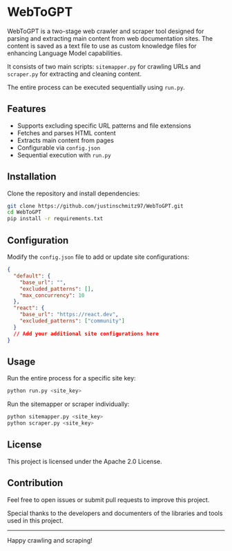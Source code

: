 # WebToGPT

WebToGPT is a two-stage web crawler and scraper tool designed for parsing and extracting main content from web documentation sites.
The content is saved as a text file to use as custom knowledge files for enhancing Language Model capabilities.

It consists of two main scripts: `sitemapper.py` for crawling URLs and `scraper.py` for extracting and cleaning content.

The entire process can be executed sequentially using `run.py`.

## Features

- Supports excluding specific URL patterns and file extensions
- Fetches and parses HTML content
- Extracts main content from pages
- Configurable via `config.json`
- Sequential execution with `run.py`

## Installation

Clone the repository and install dependencies:

```bash
git clone https://github.com/justinschmitz97/WebToGPT.git
cd WebToGPT
pip install -r requirements.txt
```

## Configuration

Modify the `config.json` file to add or update site configurations:

```json
{
  "default": {
    "base_url": "",
    "excluded_patterns": [],
    "max_concurrency": 10
  },
  "react": {
    "base_url": "https://react.dev",
    "excluded_patterns": ["community"]
  }
  // Add your additional site configurations here
}
```

## Usage

Run the entire process for a specific site key:

```bash
python run.py <site_key>
```

Run the sitemapper or scraper individually:

```bash
python sitemapper.py <site_key>
python scraper.py <site_key>
```

## License

This project is licensed under the Apache 2.0 License.

## Contribution

Feel free to open issues or submit pull requests to improve this project.

Special thanks to the developers and documenters of the libraries and tools used in this project.

---

Happy crawling and scraping!
